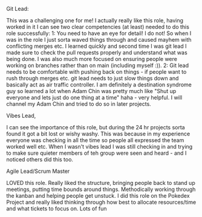 


Git Lead:

This was a challenging one for me! I actually really like this role, having worked in it I can see two clear competencies (at least) needed to do this role successfully: 
        1: You need to have an eye for detail! I do not! So when I was in the role I just sorta waved things through and caused mayhem with conflicting merges etc. I learned quickly and second time I was git lead I made sure to check the pull requests properly and understand what was being done. I was also much more focused on ensuring people were working on branches rather than on main (including myself :)).
        2: Git lead needs to be comfortable with pushing back on things - if people want to rush through merges etc. git lead needs to just slow things down and basically act as air traffic controller. I am definitely a destination syndrome guy so learned a lot when Adam Chin was pretty much like "Shut up everyone and lets just do one thing at a time" haha - very helpful. I will channel my Adam Chin and tried to do so in later projects.


Vibes Lead, 

I can see the importance of this role, but during the 24 hr projects sorta found it got a bit lost or wishy washy. This was because in my experience everyone was checking in all the time so people all expressed the team worked well etc. When I wasn't vibes lead I was still checking in and trying to make sure quieter members of teh group were seen and heard - and I noticed others did this too.


Agile Lead/Scrum Master

LOVED this role. Really liked the structure, bringing people back to stand up meetings, putting time bounds around things. Methodically working through the kanban and helping people get unstuck. I did this role on the Pokedex Project and really liked thinking through how best to allocate resources/time and what tickets to focus on. Lots of fun